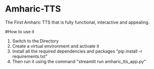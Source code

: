 # Amharic-TTS
The First Amharic TTS that is fully functional, interactive and appealing.



#How to use it 
1. Switch to the Directory 
2. Create a virtual environment and activate it
3. Install all the required dependencies and packages "pip install -r requirements.txt"
4. Then run it using the command "streamlit run amharic_tts_app.py"
   

